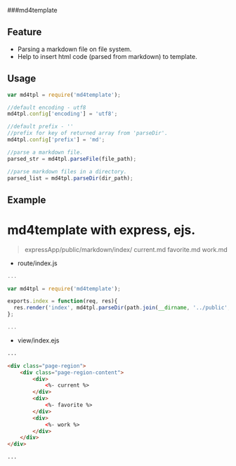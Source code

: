 ###md4template

## Feature

  * Parsing a markdown file on file system.
  * Help to insert html code (parsed from markdown) to template.


## Usage

```javascript
var md4tpl = require('md4template');

//default encoding - utf8
md4tpl.config['encoding'] = 'utf8';

//default prefix - ''
//prefix for key of returned array from 'parseDir'.
md4tpl.config['prefix'] = 'md';

//parse a markdown file.
parsed_str = md4tpl.parseFile(file_path);

//parse markdown files in a directory.
parsed_list = md4tpl.parseDir(dir_path);
```

## Example
# md4template with express, ejs.

> expressApp/public/markdown/index/
> current.md
> favorite.md
> work.md

  * route/index.js
  
```javascript
...

var md4tpl = require('md4template');

exports.index = function(req, res){
  res.render('index', md4tpl.parseDir(path.join(__dirname, '../public', 'markdown', 'index')));
};

...
```

  * view/index.ejs

```html
...

<div class="page-region">
	<div class="page-region-content">
		<div>
			<%- current %>
		</div>
		<div>
			<%- favorite %>
		</div>
		<div>
			<%- work %>
		</div>
	</div>
</div>

...
```
